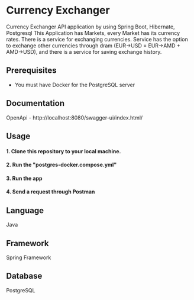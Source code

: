 # Currency Exchanger

Currency Exchanger API application by using Spring Boot, Hibernate, Postgresql
This Application has Markets, every Market has its currency rates. There is a service for exchanging currencies.
Service  has the option to exchange other currencies through dram (EUR->USD = EUR->AMD + AMD->USD), and there is a service for saving exchange history.

## Prerequisites
- You must have Docker for the PostgreSQL server

## Documentation 
OpenApi - http://localhost:8080/swagger-ui/index.html/


## Usage

####  1. Clone this repository to your local machine.

####  2. Run the "postgres-docker.compose.yml"

####  3. Run the app

####  4. Send a request through Postman 






## Language

Java

## Framework

Spring Framework

## Database

PostgreSQL

## 



